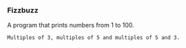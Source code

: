 ### Fizzbuzz

A program that prints numbers from 1 to 100.
```
Multiples of 3, multiples of 5 and multiples of 5 and 3.
```
